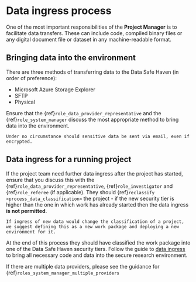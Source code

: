 # Data ingress process

One of the most important responsibilities of the **Project Manager** is to facilitate data transfers.
These can include code, compiled binary files or any digital document file or dataset in any machine-readable format.

## Bringing data into the environment

There are three methods of transferring data to the Data Safe Haven (in order of preference):

- Microsoft Azure Storage Explorer
- SFTP
- Physical

Ensure that the {ref}`role_data_provider_representative` and the {ref}`role_system_manager` discuss the most appropriate method to bring data into the environment.

```{danger}
Under no circumstance should sensitive data be sent via email, even if encrypted.
```

## Data ingress for a running project

If the project team need further data ingress after the project has started, ensure that you discuss this with the {ref}`role_data_provider_representative`, {ref}`role_investigator` and {ref}`role_referee` (if applicable).
They should {ref}`reclassify <process_data_classification>` the project - if the new security tier is higher than the one in which work has already started then the data ingress **is not permitted**.

```{warning}
If ingress of new data would change the classification of a project, we suggest defining this as a new work package and deploying a new environment for it.
```

At the end of this process they should have classified the work package into one of the Data Safe Haven security tiers.
Follow the guide to [data ingress](data_ingress.md) to bring all necessary code and data into the secure research environment.

If there are multiple data providers, please see the guidance for {ref}`roles_system_manager_multiple_providers`
